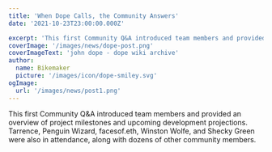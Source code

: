 ```yaml
---
title: 'When Dope Calls, the Community Answers'
date: '2021-10-23T23:00:00.000Z'

excerpt: 'This first Community Q&A introduced team members and provided an overview of project milestones and upcoming development projections. Tarrence, Penguin Wizard, facesof.eth, Winston Wolfe, and Shecky Green were also in attendance, along with dozens of other community members.'
coverImage: '/images/news/dope-post.png'
coverImageText: 'john dope - dope wiki archive'
author:
  name: Bikemaker
  picture: '/images/icon/dope-smiley.svg'
ogImage:
  url: '/images/news/post1.png'
---
```


This first Community Q&A introduced team members and provided an overview of project milestones and upcoming development projections. Tarrence, Penguin Wizard, facesof.eth, Winston Wolfe, and Shecky Green were also in attendance, along with dozens of other community members.